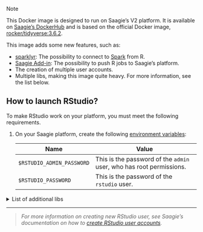 > [!NOTE] 
> This Docker image is designed to run on Saagie’s V2 platform. It is available on <a href="https://hub.docker.com/r/saagie/rstudio" target="_blank">Saagie’s DockerHub</a> and is based on the official Docker image, <a href="https://hub.docker.com/r/rocker/tidyverse/" target="_blank">rocker/tidyverse:3.6.2</a>.

This image adds some new features, such as:
* [sparklyr](https://spark.rstudio.com/index.html): The possibility to connect to [Spark](http://spark.apache.org/) from R.
* [Saagie Add-in](https://github.com/saagie/rstudio-saagie-addin): The possibility to push R jobs to Saagie’s platform.
* The creation of multiple user accounts.
* Multiple libs, making this image quite heavy. For more information, see the list below.

## How to launch RStudio?

To make RStudio work on your platform, you must meet the following requirements.

1. On your Saagie platform, create the following <a href="https://docs.saagie.io/user/latest/data-team/projects-module/projects/managing-environment-variables#creating-environment-variables" target="_blank">environment variables</a>:

    | Name                      | Value                                                               | 
    |---------------------------|---------------------------------------------------------------------|
    | `$RSTUDIO_ADMIN_PASSWORD` | This is the password of the `admin` user, who has root permissions. |
    | `$RSTUDIO_PASSWORD`       | This is the password of the `rstudio` user.                         |

<details>

<summary>List of additional libs</summary>

     - ade4
     - argparse
     - arules
     - arulesSequences
     - AUC
     - breakpoint
     - betareg
     - cairoDevice', INSTALL_opts='--no-test-load
     - caret
     - caretEnsemble
     - cartography
     - changepoint
     - classInt
     - cluster
     - colorspace
     - colourpicker
     - corrplot
     - curl
     - d3heatmap
     - data.table
     - dbscan
     - DescTools
     - doParallel
     - doSNOW
     - dtplyr
     - dtw
     - dummies
     - dygraphs
     - e1071
     - factoextra
     - FactoInvestigate
     - FactoMineR
     - Factoshiny
     - ff
     - ffbase
     - FNN
     - forecast
     - futile.logger
     - ggplot2
     - glmnet
     - h2o
     - hunspell
     - implyr
     - jsonlite
     - kernlab
     - kknn
     - knitr
     - kohonen
     - labeling
     - LDAvis
     - leaflet
     - leaps
     - lsa
     - magrittr
     - mapproj
     - maps
     - maptools
     - markdown
     - mclust
     - missMDA
     - mlogit
     - mvoutlier
     - networkD3
     - odbc
     - packrat
     - plotly
     - pls
     - pROC
     - prophet
     - proxy
     - pvclust
     - randomForest
     - rattle
     - RcmdrMisc
     - RColorBrewer
     - Rcpp
     - readr
     - readxl
     - recommenderlab
     - reshape2
     - rJava
     - RJDBC
     - rjson
     - RMySQL
     - ROCR
     - ROSE
     - rpart
     - rpart.plot
     - RSelenium
     - rsparkling
     - Rtsne
     - rvest
     - RWeka
     - sas7bdat
     - scales
     - shiny
     - shinydashboard
     - shinyjs
     - shinythemes
     - skmeans
     - SnowballC
     - sp
     - sparklyr
     - sqldf
     - stringi
     - stringr
     - syuzhet
     - tm
     - topicmodels
     - trend
     - TSclust
     - tseries
     - tree
     - wordcloud
     - xgboost
     - xlsx
     - xts
</details>

***
> _For more information on creating new RStudio user, see Saagie’s documentation on how to <a href="https://docs.saagie.io/user/latest/how-to/notebooks/rstudio-user-accounts-creation" target="_blank">create RStudio user accounts</a>._

<!-- ## How to build the image in local?

### Using the Gradle Build

This Gradle build is based on our [technology plugin](https://github.com/saagie/technologies-plugin). To build the image in local with it, follow the steps below.

1. Build the project. 
   1. Navigate to the root of the project.
   2. Run the following line of code:
      ```
      ./gradlew :rstudio-3.6.2:buildImage
      ```
2. **OPTIONAL**: Test the image by running the following line of code:
    ```
    ./gradlew :rstudio-3.6.2:testImage
    ```

### Using Docker Commands

To build the image in local with Docker commands, follow the steps below.

1. Navigate to the `rstudio-x.y` folder corresponding to your version, `technologies/app/rstudio/rstudio-3.6.2`. Use the `cd` command.
2. Run the following command:
    ```bash
    docker build -t saagie/rstudio:3.6.2 .
    ```
     
## How to run the image?

### On Saagie's Platform 

This container is designed to run on Saagie’s platform. For more information, see our [SDK documentation](https://docs.saagie.io/user/latest/developer/sdk/).

### On Your Local Machine

You can also run this image outside Saagie. This use case can be useful mainly for development and testing. However, please note that we are unable to provide support for images that are run outside of your Saagie platform.

1. Run the following command. It will launch a Docker container with the Jupyter version and configurations that you want to use.
    ```bash
    docker run --rm -it -p 10087:8787 --name rstudio -e SAAGIE_BASE_PATH=/ -e PASSWORD=yourPassword saagie/rstudio:3.6.2
    ```
   Where:
   - Port `8787` must be mapped to the port you will use on the host side. For example, `10087`.
   - The `SAAGIE_BASE_PATH` environment variable is **optional** when you run the app manually. It is used to customize the access path to the app when it is behind a reverse proxy.
   - The `PASSWORD` environment variable is **mandatory**. It must be set to whatever you will use as a password to access Rstudio. For example, here it is `yourPassword`.
   - You can also share volume to persist or load some notebooks from localhost. For example, with `-v $PWD/rstudio:/home`. This parameter is **optional** but useful. It allows you to mount a volume to the `/home` directory, which allows you to persist all RStudio user projects and settings.
   - By default, the only user able to run `sudo` commands is the `admin`. However, you can also allow it for `rstudio` users by running the container with the `-e ROOT=TRUE` option.
2. Access your local image at `http://localhost:10087`. Use the default user credentials, which are `rstudio` for the login, and `yourPassword` for the password.

> [!NOTE]
> If you want to use [sparklyr](https://spark.rstudio.com/index.html), you will need to mount a few volumes to share your cluster configuration with your container. In this case, try the following: `docker run --rm -it -p 10087:8787 -v $PWD/rstudio:/home -v $PWD/hadoop/conf:/etc/hadoop/conf --name rstudio -e SAAGIE_BASE_PATH=/ -e PASSWORD=yourPassword saagie/rstudio:3.6.2`.
> 
> You may also need to run it in `HOST` mode. If you are using a VPN, for example.
> 
> You can also run RStudio on a custom port, such as `9999`:
> * Bridge mode: `docker run --rm -it -p9999:9999 --name rstudio saagie/rstudio:latest /init_rstudio.sh --port 9999`
> * Host mode: `docker run --rm -it --net=host --name rstudio saagie/rstudio:latest /init_rstudio.sh --port 9999`
-->
